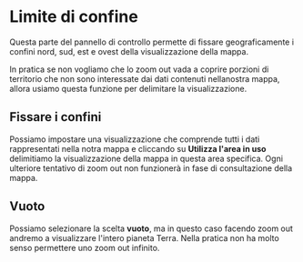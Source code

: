 # Limite di confine

Questa parte del pannello di controllo permette di fissare geograficamente i confini nord, sud, est e ovest della visualizzazione della mappa.

In pratica se non vogliamo che lo zoom out vada a coprire porzioni di territorio che non sono interessate dai dati contenuti nellanostra mappa, allora usiamo questa funzione per delimitare la visualizzazione.

## Fissare i confini

Possiamo impostare una visualizzazione che comprende tutti i dati rappresentati nella notra mappa e cliccando su **Utilizza l'area in uso** delimitiamo la visualizzazione della mappa in questa area specifica. Ogni ulteriore tentativo di zoom out non funzionerà in fase di consultazione della mappa. 

## Vuoto

Possiamo selezionare la scelta **vuoto**, ma in questo caso facendo zoom out andremo a visualizzare l'intero pianeta Terra. Nella pratica non ha molto senso permettere uno zoom out infinito.


